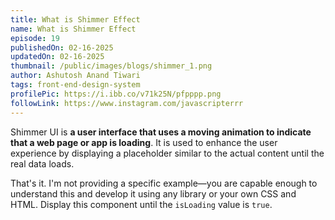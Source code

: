 ```yaml
---
title: What is Shimmer Effect
name: What is Shimmer Effect
episode: 19
publishedOn: 02-16-2025
updatedOn: 02-16-2025
thumbnail: /public/images/blogs/shimmer_1.png
author: Ashutosh Anand Tiwari
tags: front-end-design-system
profilePic: https://i.ibb.co/v71k25N/pfpppp.png
followLink: https://www.instagram.com/javascripterrr
---
```

Shimmer UI is **a user interface that uses a moving animation to indicate that a web page or app is loading**. It is used to enhance the user experience by displaying a placeholder similar to the actual content until the real data loads.

That's it. I'm not providing a specific example—you are capable enough to understand this and develop it using any library or your own CSS and HTML. Display this component until the `isLoading` value is `true`.
